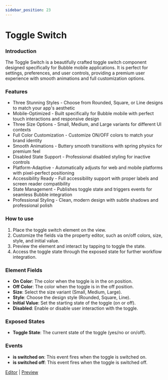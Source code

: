 ```yaml
---
sidebar_position: 23
---
```


# Toggle Switch

### Introduction

The Toggle Switch is a beautifully crafted toggle switch component designed specifically for Bubble mobile applications. It is perfect for settings, preferences, and user controls, providing a premium user experience with smooth animations and full customization options.

### Features

- Three Stunning Styles - Choose from Rounded, Square, or Line designs to match your app's aesthetic
- Mobile-Optimized - Built specifically for Bubble mobile with perfect touch interactions and responsive design
- Three Size Options - Small, Medium, and Large variants for different UI contexts
- Full Color Customization - Customize ON/OFF colors to match your brand identity
- Smooth Animations - Buttery smooth transitions with spring physics for premium feel
- Disabled State Support - Professional disabled styling for inactive controls
- Platform-Adaptive - Automatically adjusts for web and mobile platforms with pixel-perfect positioning
- Accessibility Ready - Full accessibility support with proper labels and screen reader compatibility
- State Management - Publishes toggle state and triggers events for seamless Bubble integration
- Professional Styling - Clean, modern design with subtle shadows and professional polish

### How to use

1. Place the toggle switch element on the view.
2. Customize the fields via the property editor, such as on/off colors, size, style, and initial value.
3. Preview the element and interact by tapping to toggle the state.
4. Access the toggle state through the exposed state for further workflow integration.

### Element Fields

- **On Color**: The color when the toggle is in the on position.
- **Off Color**: The color when the toggle is in the off position.
- **Size**: Select the size variant (Small, Medium, Large).
- **Style**: Choose the design style (Rounded, Square, Line).
- **Initial Value**: Set the starting state of the toggle (on or off).
- **Disabled**: Enable or disable user interaction with the toggle.

### Exposed States

- **Toggle State**: The current state of the toggle (yes/no or on/off).


### Events

- **is switched on**: This event fires when the toggle is switched on.
- **is switched off**: This event fires when the toggle is switched off.

[Editor](https://bubble.io/page?id=mobile-plugins&test_plugin=1751150447219x216934509506986000_current&tab=Design&name=toggle&type=page&elements=bTJxZ) | [Preview](https://mobile-plugins.bubbleapps.io/version-test/api/1.1/mobile/preview?debug_mode=true&preview_view=toggle)